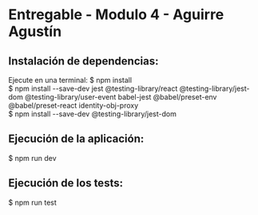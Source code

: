 # Entregable - Modulo 4 - Aguirre Agustín

## Instalación de dependencias:

Ejecute en una terminal:
$ npm install  
$ npm install --save-dev jest @testing-library/react @testing-library/jest-dom @testing-library/user-event babel-jest @babel/preset-env @babel/preset-react identity-obj-proxy  
$ npm install --save-dev @testing-library/jest-dom  

## Ejecución de la aplicación:
$ npm run dev

## Ejecución de los tests:
$ npm run test